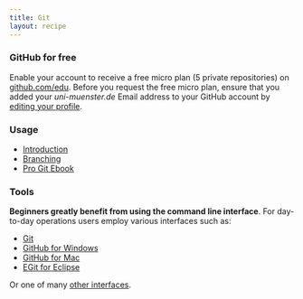 ```yaml
---
title: Git
layout: recipe
---
```


### GitHub for free

Enable your account to receive a free micro plan (5 private repositories) on [github.com/edu](https://github.com/edu).
Before you request the free micro plan, ensure that you added your *uni-muenster.de* Email address to your GitHub account by [editing your profile](https://github.com/settings/emails).

### Usage

* [Introduction](http://try.github.com/)
* [Branching](http://pcottle.github.com/learnGitBranching/)
* [Pro Git Ebook](http://git-scm.com/book)

### Tools

**Beginners greatly benefit from using the command line interface**.
For day-to-day operations users employ various interfaces such as:

* [Git](http://git-scm.com/)
* [GitHub for Windows](http://windows.github.com/)
* [GitHub for Mac](http://mac.github.com/)
* [EGit for Eclipse](http://eclipse.github.com/)

Or one of many [other interfaces](http://git-scm.com/downloads/guis).
